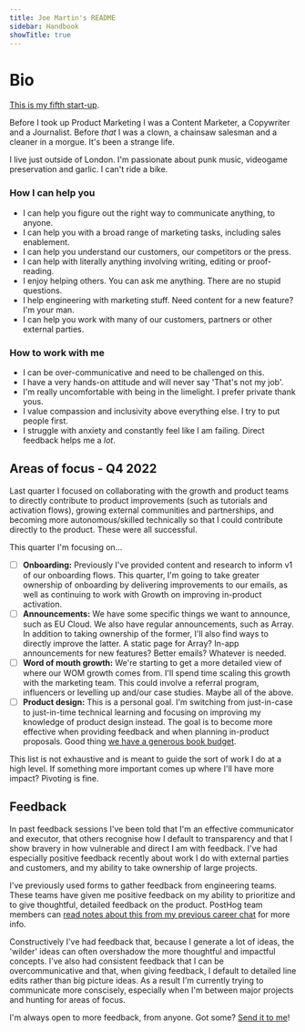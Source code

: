 ```yaml
---
title: Joe Martin's README
sidebar: Handbook
showTitle: true
---
```


# Bio

[This is my fifth start-up](https://www.linkedin.com/in/joemartinwords/). 

Before I took up Product Marketing I was a Content Marketer, a Copywriter and a Journalist. Before _that_ I was a clown, a chainsaw salesman and a cleaner in a morgue. It's been a strange life. 

I live just outside of London. I'm passionate about punk music, videogame preservation and garlic. I can't ride a bike.

### How I can help you
- I can help you figure out the right way to communicate anything, to anyone. 
- I can help you with a broad range of marketing tasks, including sales enablement. 
- I can help you understand our customers, our competitors or the press. 
- I can help with literally anything involving writing, editing or proof-reading.
- I enjoy helping others. You can ask me anything. There are no stupid questions.
- I help engineering with marketing stuff. Need content for a new feature? I'm your man.
- I can help you work with many of our customers, partners or other external parties.    

### How to work with me
- I can be over-communicative and need to be challenged on this.
- I have a very hands-on attitude and will never say 'That's not my job'.
- I'm really uncomfortable with being in the limelight. I prefer private thank yous.
- I value compassion and inclusivity above everything else. I try to put people first. 
- I struggle with anxiety and constantly feel like I am failing. Direct feedback helps me a _lot_. 

## Areas of focus - Q4 2022

Last quarter I focused on collaborating with the growth and product teams to directly contribute to product improvements (such as tutorials and activation flows), growing external communities and partnerships, and becoming more autonomous/skilled technically so that I could contribute directly to the product. These were all successful. 

This quarter I'm focusing on...

- [ ] **Onboarding:** Previously I've provided content and research to inform v1 of our onboarding flows. This quarter, I'm going to take greater ownership of onboarding by delivering improvements to our emails, as well as continuing to work with Growth on improving in-product activation. 
- [ ] **Announcements:** We have some specific things we want to announce, such as EU Cloud. We also have regular announcements, such as Array. In addition to taking ownership of the former, I'll also find ways to directly improve the latter. A static page for Array? In-app announcements for new features? Better emails? Whatever is needed. 
- [ ] **Word of mouth growth:** We're starting to get a more detailed view of where our WOM growth comes from. I'll spend time scaling this growth with the marketing team. This could involve a referral program, influencers or levelling up and/our case studies. Maybe all of the above.
- [ ] **Product design:** This is a personal goal. I'm switching from just-in-case to just-in-time technical learning and focusing on improving my knowledge of product design instead. The goal is to become more effective when providing feedback and when planning in-product proposals. Good thing [we have a generous book budget](/handbook/people/training#books). 

This list is not exhaustive and is meant to guide the sort of work I do at a high level. If something more important comes up where I'll have more impact? Pivoting is fine. 

## Feedback
In past feedback sessions I've been told that I'm an effective communicator and executor, that others recognise how I default to transparency and that I show bravery in how vulnerable and direct I am with feedback. I've had especially positive feedback recently about work I do with external parties and customers, and my ability to take ownership of large projects. 

I've previously used forms to gather feedback from engineering teams. These teams have given me positive feedback on my ability to prioritize and to give thoughtful, detailed feedback on the product. PostHog team members can [read notes about this from my previous career chat](https://docs.google.com/document/d/1eCx1FLsc8gbH4x9oML8RcoNlA-KLYS3WBcCh9eP2f88/edit?usp=sharing) for more info. 

Constructively I've had feedback that, because I generate a lot of ideas, the 'wilder' ideas can often overshadow the more thoughtful and impactful concepts. I've also had consistent feedback that I can be overcommunicative and that, when giving feedback, I default to detailed line edits rather than big picture ideas. As a result I'm currently trying to communicate more conscisely, especially when I'm between major projects and hunting for areas of focus. 

I'm always open to more feedback, from anyone. Got some? [Send it to me](https://forms.gle/UcA5FdAjZJSXiqYG6)!

